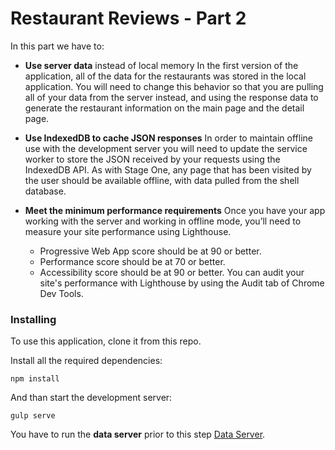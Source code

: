 # Restaurant Reviews - Part 2

In this part we have to:

* **Use server data** instead of local memory In the first version of the application, all of the data for the restaurants was stored in the local application. You will need to change this behavior so that you are pulling all of your data from the server instead, and using the response data to generate the restaurant information on the main page and the detail page.

* **Use IndexedDB to cache JSON responses** In order to maintain offline use with the development server you will need to update the service worker to store the JSON received by your requests using the IndexedDB API. As with Stage One, any page that has been visited by the user should be available offline, with data pulled from the shell database.

* **Meet the minimum performance requirements** Once you have your app working with the server and working in offline mode, you’ll need to measure your site performance using Lighthouse.

  * Progressive Web App score should be at 90 or better.
  * Performance score should be at 70 or better.
  * Accessibility score should be at 90 or better.
You can audit your site's performance with Lighthouse by using the Audit tab of Chrome Dev Tools.

### Installing

To use this application, clone it from this repo.

Install all the required dependencies:

```
npm install
```

And than start the development server:

```
gulp serve
```

You have to run the **data server** prior to this step [Data Server](https://github.com/udacity/mws-restaurant-stage-2).

